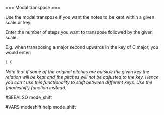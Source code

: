 === Modal transpose ===

Use the modal transpose if you want the notes to be kept within a given scale or key.

Enter the number of steps you want to transpose followed by the given scale.

E.g. when transposing a major second upwards in the key of C major, you would enter:

```lilypond
1 C
```

*Note that if some of the original pitches are outside the given key the relation
will be kept and the pitches will not be adjusted to the key. Hence you can't
use this functionality to shift between different keys. Use the {modeshift} 
function instead.*

#SEEALSO
mode_shift

#VARS
modeshift help mode_shift
